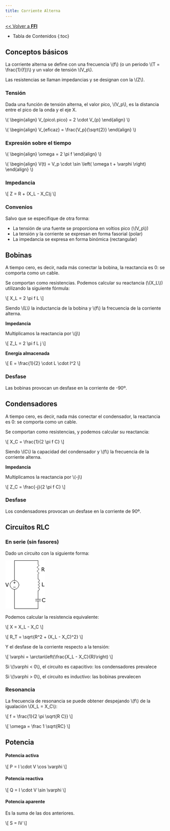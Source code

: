 ```yaml
---
title: Corriente Alterna
---
```


[&lt;&lt; Volver a **FFI**](../ffi.md)

* Tabla de Contenidos
{:toc}

## Conceptos básicos

La corriente alterna se define con una frecuencia \\(f\\) (o un periodo \\(T = \frac{1}{f})\\) y un valor de tensión \\(V_p\\).

Las resistencias se llaman impedancias y se designan con la \\(Z\\).

### Tensión

Dada una función de tensión alterna, el valor pico, \\(V_p\\), es la distancia entre el pico de la onda y el eje X.

\\( \begin{align}
  V_{pico\\ pico} = 2 \cdot V_{p}
\end{align} \\)

\\( \begin{align}
  V_{eficaz} = \frac{V_p}{\sqrt{2}}
\end{align} \\)

### Expresión sobre el tiempo

\\( \begin{align}
  \omega = 2 \pi f
\end{align} \\)

\\( \begin{align}
  V(t) = V_p \cdot \sin \left( \omega t + \varphi \right)
\end{align} \\)

### Impedancia

\\[ Z = R + (X_L - X_C)j \\]

### Convenios

Salvo que se especifique de otra forma:

* La tensión de una fuente se proporciona en voltios pico (\\(V_p\\))
* La tensión y la corriente se expresan en forma fasorial (polar)
* La impedancia se expresa en forma binómica (rectangular)

## Bobinas

A tiempo cero, es decir, nada más conectar la bobina, la reactancia es 0: se comporta como un cable.

Se comportan como resistencias. Podemos calcular su reactancia (\\(X_L\\)) utilizando la siguiente fórmula:

\\[ X_L = 2 \pi f L \\]

Siendo \\(L\\) la inductancia de la bobina y \\(f\\) la frecuencia de la corriente alterna.

**Impedancia**

Multiplicamos la reactancia por \\(j\\)

\\[ Z_L = 2 \pi f L j \\]

**Energía almacenada**

\\[ E = \frac{1}{2} \cdot L \cdot I^2 \\]

### Desfase

Las bobinas provocan un desfase en la corriente de -90º.

## Condensadores

A tiempo cero, es decir, nada más conectar el condensador, la reactancia es 0: se comporta como un cable.

Se comportan como resistencias, y podemos calcular su reactancia:

\\[ X_C = \frac{1}{2 \pi f C} \\]

Siendo \\(C\\) la capacidad del condensador y \\(f\\) la frecuencia de la corriente alterna.

**Impedancia**

Multiplicamos la reactancia por \\(-j\\)

\\[ Z_C = \frac{-j}{2 \pi f C} \\]

### Desfase

Los condensadores provocan un desfase en la corriente de 90º.

## Circuitos RLC

### En serie (**sin** fasores)

Dado un circuito con la siguiente forma:

![Circuito RLC](/uploads/informatica/2/ffi/circuito-rlc.png)

Podemos calcular la resistencia equivalente:

\\[ X = X_L - X_C \\]

\\[ R_T = \sqrt{R^2 + (X_L - X_C)^2} \\]

Y el desfase de la corriente respecto a la tensión:

\\[ \varphi = \arctan\left(\frac{X_L - X_C}{R}\right) \\]

Si \\(\varphi < 0\\), el circuito es capacitivo: los condensadores prevalece

Si \\(\varphi > 0\\), el circuito es inductivo: las bobinas prevalecen

### Resonancia

La frecuencia de resonancia se puede obtener despejando \\(f\\) de la igualación \\(X_L = X_C\\):

\\[ f = \frac{1}{2 \pi \sqrt{R C}} \\]

\\[ \omega = \frac 1 \sqrt{RC} \\]

## Potencia

#### Potencia activa

\\[ P = I \cdot V \cos \varphi \\]

#### Potencia reactiva

\\[ Q = I \cdot V \sin \varphi \\]

#### Potencia aparente

Es la suma de las dos anteriores.

\\[ S = IV \\]
